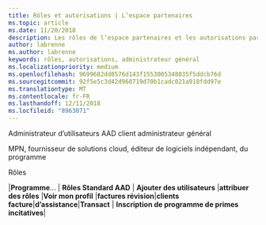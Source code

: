 ```yaml
---
title: Rôles et autorisations | L’espace partenaires
ms.topic: article
ms.date: 11/20/2018
description: Les rôles de l’espace partenaires et les autorisations par programme
author: labrenne
ms.author: labrenne
keywords: rôles, autorisations, administrateur général
ms.localizationpriority: medium
ms.openlocfilehash: 9699682dd8576d143f1553005348035f5ddcb76d
ms.sourcegitcommit: 92f5e5c3d42d968719d70b1cadc021a918fdd97e
ms.translationtype: MT
ms.contentlocale: fr-FR
ms.lasthandoff: 12/11/2018
ms.locfileid: "8963071"
---
```

Administrateur d’utilisateurs AAD client administrateur général


MPN, fournisseur de solutions cloud, éditeur de logiciels indépendant, du programme  

Rôles


|**Programme**… | **Rôles Standard AAD** | **Ajouter des utilisateurs**   |**attribuer des rôles**   |**Voir mon profil**   |**factures révision**|**clients facture**|**d’assistance**|**Transact** | **Inscription de programme de primes incitatives**| 